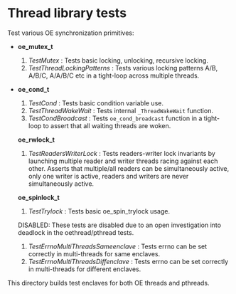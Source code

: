 Thread library tests
=====================

Test various OE synchronization primitives:
- **oe_mutex_t**
  1. *TestMutex* : Tests basic locking, unlocking, recursive locking.
  1. *TestThreadLockingPatterns* : Tests various locking patterns A/B, A/B/C, A/A/B/C etc in a tight-loop across multiple threads.


- **oe_cond_t**
  1. *TestCond* : Tests basic condition variable use.
  1. *TestThreadWakeWait* : Tests internal `_ThreadWakeWait` function.
  1. *TestCondBroadcast* : Tests `oe_cond_broadcast` function in a tight-loop to assert that all waiting threads are woken.


  **oe_rwlock_t**
  1. *TestReadersWriterLock* : Tests readers-writer lock invariants by launching multiple reader and writer threads racing against each other. Asserts that multiple/all readers can be simultaneously active, only one writer is active,  readers and writers are never simultaneously active.

  **oe_spinlock_t**
  1. *TestTrylock* : Tests basic oe_spin_trylock usage.

  DISABLED: These tests are disabled due to an open investigation into deadlock in the oethread/pthread tests.
  1. *TestErrnoMultiThreadsSameenclave* : Tests errno can be set correctly in multi-threads for same enclaves.
  2. *TestErrnoMultiThreadsDiffenclave* : Tests errno can be set correctly in multi-threads for different enclaves.

This directory builds test enclaves for both OE threads and pthreads.
